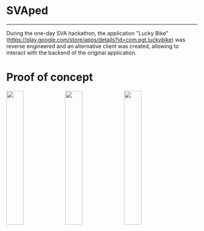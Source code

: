 # SVAped
---
During the one-day SVA hackathon, the application "Lucky Bike" (https://play.google.com/store/apps/details?id=com.pgt.luckybike) was reverse engineered and an alternative client was created, allowing to interact with the backend of the original application.

Proof of concept
===============

<a href="pics/01.png"><img src="screenshots/01.png" width="30%"/></a> 
<a href="pics/02.png"><img src="screenshots/02.png" width="30%"/></a> 
<a href="pics/03.png"><img src="screenshots/03.png" width="30%"/></a>
